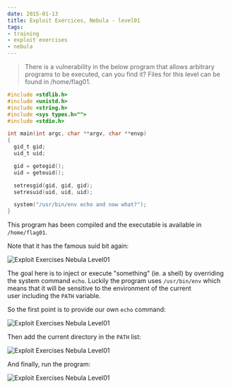 ```yaml
---
date: 2015-01-13
title: Exploit Exercices, Nebula - level01
tags:
- training
- exploit exercises
- nebula
---
```

> There is a vulnerability in the below program that allows arbitrary programs to be executed, can you find it? 
Files for this level can be found in /home/flag01.

```c
#include <stdlib.h>
#include <unistd.h>
#include <string.h>
#include <sys types.h="">
#include <stdio.h>

int main(int argc, char **argv, char **envp)
{
  gid_t gid;
  uid_t uid;

  gid = getegid();
  uid = geteuid();

  setresgid(gid, gid, gid);
  setresuid(uid, uid, uid);

  system("/usr/bin/env echo and now what?");
}
```

This program has been compiled and the executable is available in `/home/flag01`. 
<!--more-->
Note that it has the famous suid bit again:

![Exploit Exercises Nebula Level01](/images/exploit_exercices_nebula_level01_1.png)

The goal here is to inject or execute "something" (ie. a shell) by overriding the system command `echo`. 
Luckily the program uses `/usr/bin/env` which means that it will be sensitive to the environment of the current user including the `PATH` variable.

So the first point is to provide our own `echo` command:

![Exploit Exercises Nebula Level01](/images/exploit_exercices_nebula_level01_21.png)

Then add the current directory in the `PATH` list:

![Exploit Exercises Nebula Level01](/images/exploit_exercices_nebula_level01_3.png)

And finally, run the program:

![Exploit Exercises Nebula Level01](/images/exploit_exercices_nebula_level01_4.png)
